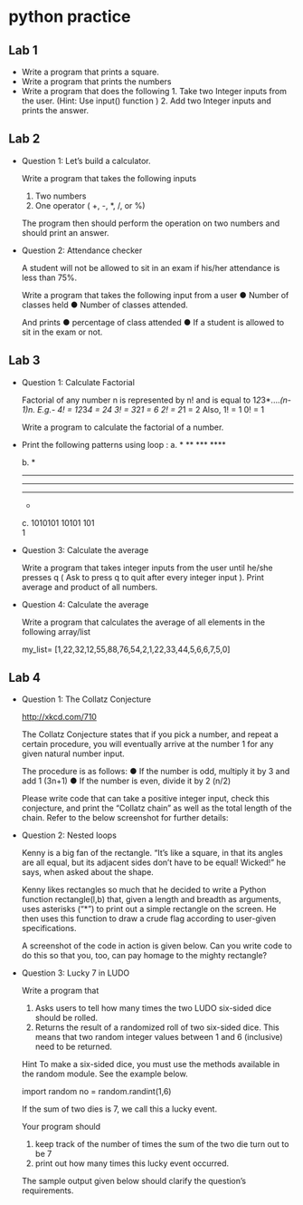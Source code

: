 <h1>python practice</h1>
<h2>Lab 1</h2>
<ul>
<li>Write a program that prints a square.</li>
<li>Write a program that prints the numbers</li>
<li>
Write a program that does the following
1.	Take two Integer inputs from the user. (Hint: Use input() function )
2.	Add two Integer inputs and prints the answer.
</li>
</ul>

<h2>Lab 2</h2>
<ul>
<li>
Question 1: Let’s build a calculator.

Write a program that takes the following inputs
1.	Two numbers
2.	One operator ( +, -, *, /, or %)

The program then should perform the operation on two numbers and should print an answer.

  </li>
<li>
Question 2: Attendance checker

A student will not be allowed to sit in an exam if his/her attendance is less than 75%.

Write a program that takes the following input from a user
●	Number of classes held
●	Number of classes attended.

And prints
●	percentage of class attended
●	If a student is allowed to sit in the exam or not.

</li>
</ul>


<h2>Lab 3</h2>
<ul>
<li>
Question 1: Calculate Factorial

Factorial of any number n is represented by n! and is equal to 1*2*3*....*(n-1)*n. E.g.-
4! = 1*2*3*4 = 24
3! = 3*2*1 = 6
2! = 2*1 = 2
Also,
1! = 1
0! = 1


Write a program to calculate the factorial of a number.


  </li>
<li>
Print the following patterns using loop :
a.
*
**
***
****

b.
   *  
 *** 
*****
 *** 
   *  




c.
1010101
 10101 
  101  
   1   


</li>

<li>
  Question 3: Calculate the average

Write a program that takes integer inputs from the user until he/she presses q ( Ask to press q to quit after every integer input ). Print average and product of all numbers.



  </li>
  
  
  <li>
  Question 4: Calculate the average

Write a program that calculates the average of all elements in the following array/list

my_list= [1,22,32,12,55,88,76,54,2,1,22,33,44,5,6,6,7,5,0]


  </li>

</ul>

<h2>Lab 4</h2>
<ul>
<li>
  Question 1: The Collatz Conjecture
 
http://xkcd.com/710


The Collatz Conjecture states that if you pick a number, and repeat a certain procedure, you will eventually arrive at the number 1 for any given natural number input. 

The procedure is as follows: 
●	If the number is odd, multiply it by 3 and add 1  (3n+1) 
●	If the number is even, divide it by 2 (n/2)


Please write code that can take a positive integer input, check this conjecture, and print the “Collatz chain” as well as the total length of the chain. Refer to the below screenshot for further details:
 


  </li>
  
  
  <li>
  Question 2: Nested loops

Kenny is a big fan of the rectangle. “It’s like a square, in that its angles are all equal, but its adjacent sides don’t have to be equal! Wicked!” he says, when asked about the shape. 

Kenny likes rectangles so much that he decided to write a Python function rectangle(l,b) that, given a length and breadth as arguments, uses asterisks (“*”) to print out a simple rectangle on the screen. He then uses this function to draw a crude flag according to user-given specifications. 

A screenshot of the code in action is given below. Can you write code to do this so that you, too, can pay homage to the mighty rectangle?


 


  </li>
  
  <li>
  Question 3: Lucky 7 in LUDO

Write a program that 
1.	Asks users to tell how many times the two LUDO six-sided dice should be rolled.
2.	Returns the result of a randomized roll of two six-sided dice. This means that two random integer values between 1 and 6 (inclusive) need to be returned. 

Hint
To make a six-sided dice, you must use the methods available in the random module. See the example below.

import random
no = random.randint(1,6)



If the sum of two dies is 7, we call this a lucky event.

Your program should 
1.	keep track of the number of times the sum of the two die turn out to be 7
2.	print out how many times this lucky event occurred. 

The sample output given below should clarify the question’s requirements. 

  </li>
</ul>
